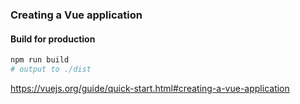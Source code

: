 ### Creating a Vue application

#### Build for production

```bash
npm run build
# output to ./dist
```

<aside class="notes">

https://vuejs.org/guide/quick-start.html#creating-a-vue-application

</aside>
